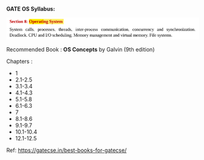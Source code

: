 __GATE OS Syllabus:__

![alt text](image-162.png)

Recommended Book : 
__OS Concepts__ by Galvin (9th edition)

Chapters : 
	
- 1
- 2.1-2.5
- 3.1-3.4
- 4.1-4.3
- 5.1-5.8
- 6.1-6.3
- 7
- 8.1-8.6
- 9.1-9.7
- 10.1-10.4
- 12.1-12.5

Ref: https://gatecse.in/best-books-for-gatecse/